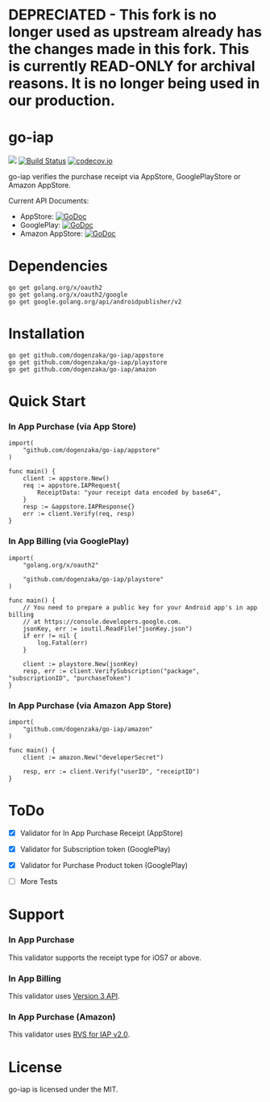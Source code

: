 
# DEPRECIATED - This fork is no longer used as upstream already has the changes made in this fork. This is currently READ-ONLY for archival reasons. It is no longer being used in our production. 

go-iap
======

![](https://img.shields.io/badge/golang-1.8.0-blue.svg?style=flat)
[![Build Status](https://travis-ci.org/dogenzaka/go-iap.svg?branch=master)](https://travis-ci.org/dogenzaka/go-iap)
[![codecov.io](https://codecov.io/github/dogenzaka/go-iap/coverage.svg?branch=master)](https://codecov.io/github/dogenzaka/go-iap?branch=master)

go-iap verifies the purchase receipt via AppStore, GooglePlayStore or Amazon AppStore.

Current API Documents:

* AppStore: [![GoDoc](https://godoc.org/github.com/dogenzaka/go-iap/appstore?status.svg)](https://godoc.org/github.com/dogenzaka/go-iap/appstore)
* GooglePlay: [![GoDoc](https://godoc.org/github.com/dogenzaka/go-iap/playstore?status.svg)](https://godoc.org/github.com/dogenzaka/go-iap/playstore)
* Amazon AppStore: [![GoDoc](https://godoc.org/github.com/dogenzaka/go-iap/amazon?status.svg)](https://godoc.org/github.com/dogenzaka/go-iap/amazon)


# Dependencies
```
go get golang.org/x/oauth2
go get golang.org/x/oauth2/google
go get google.golang.org/api/androidpublisher/v2
```

# Installation
```
go get github.com/dogenzaka/go-iap/appstore
go get github.com/dogenzaka/go-iap/playstore
go get github.com/dogenzaka/go-iap/amazon
```


# Quick Start

### In App Purchase (via App Store)

```
import(
    "github.com/dogenzaka/go-iap/appstore"
)

func main() {
	client := appstore.New()
	req := appstore.IAPRequest{
		ReceiptData: "your receipt data encoded by base64",
	}
	resp := &appstore.IAPResponse{}
	err := client.Verify(req, resp)
}
```

### In App Billing (via GooglePlay)

```
import(
    "golang.org/x/oauth2"

    "github.com/dogenzaka/go-iap/playstore"
)

func main() {
	// You need to prepare a public key for your Android app's in app billing
	// at https://console.developers.google.com.
	jsonKey, err := ioutil.ReadFile("jsonKey.json")
	if err != nil {
		log.Fatal(err)
	}

	client := playstore.New(jsonKey)
	resp, err := client.VerifySubscription("package", "subscriptionID", "purchaseToken")
}
```

### In App Purchase (via Amazon App Store)

```
import(
    "github.com/dogenzaka/go-iap/amazon"
)

func main() {
	client := amazon.New("developerSecret")

	resp, err := client.Verify("userID", "receiptID")
}
```

# ToDo
- [x] Validator for In App Purchase Receipt (AppStore)
- [x] Validator for Subscription token (GooglePlay)
- [x] Validator for Purchase Product token (GooglePlay)
- [ ] More Tests


# Support

### In App Purchase
This validator supports the receipt type for iOS7 or above.

### In App Billing
This validator uses [Version 3 API](http://developer.android.com/google/play/billing/api.html).

### In App Purchase (Amazon)
This validator uses [RVS for IAP v2.0](https://developer.amazon.com/public/apis/earn/in-app-purchasing/docs-v2/verifying-receipts-in-iap-2.0).


# License
go-iap is licensed under the MIT.
